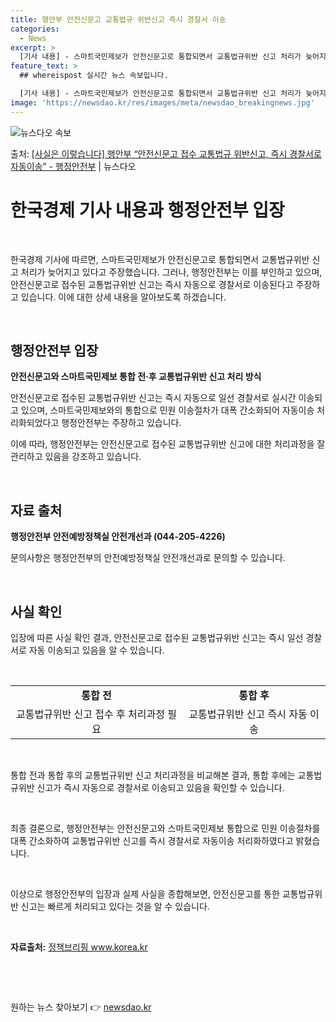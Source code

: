 ```yaml
---
title: 행안부 안전신문고 교통법규 위반신고 즉시 경찰서 이송
categories:
  - News
excerpt: >
  [기사 내용] - 스마트국민제보가 안전신문고로 통합되면서 교통법규위반 신고 처리가 늦어지고, 경찰로 넘기는 …
feature_text: >
  ## whereispost 실시간 뉴스 속보입니다.

  [기사 내용] - 스마트국민제보가 안전신문고로 통합되면서 교통법규위반 신고 처리가 늦어지고, 경찰로 넘기는 …
image: 'https://newsdao.kr/res/images/meta/newsdao_breakingnews.jpg'
---
```


![뉴스다오 속보](https://newsdao.kr/res/images/meta/newsdao_breakingnews.jpg)

<p>출처: <a href="https://newsdao.kr/3763" rel="dofollow">[사실은 이렇습니다] 행안부 “안전신문고 접수 교통법규 위반신고, 즉시 경찰서로 자동이송” - 행정안전부</a> | 뉴스다오</p>

<h1 data-ke-size="size32">한국경제 기사 내용과 행정안전부 입장</h1>
<p data-ke-size="size16">&nbsp;</p>
한국경제 기사에 따르면, 스마트국민제보가 안전신문고로 통합되면서 교통법규위반 신고 처리가 늦어지고 있다고 주장했습니다. 그러나, 행정안전부는 이를 부인하고 있으며, 안전신문고로 접수된 교통법규위반 신고는 즉시 자동으로 경찰서로 이송된다고 주장하고 있습니다. 이에 대한 상세 내용을 알아보도록 하겠습니다. 
<p data-ke-size="size16">&nbsp;</p>

<h2 data-ke-size="size26">행정안전부 입장</h2>
<p data-ke-size="size16"><b>안전신문고와 스마트국민제보 통합 전·후 교통법규위반 신고 처리 방식</b></p>
안전신문고로 접수된 교통법규위반 신고는 즉시 자동으로 일선 경찰서로 실시간 이송되고 있으며, 스마트국민제보와의 통합으로 민원 이송절차가 대폭 간소화되어 자동이송 처리화되었다고 행정안전부는 주장하고 있습니다. 

이에 따라, 행정안전부는 안전신문고로 접수된 교통법규위반 신고에 대한 처리과정을 잘 관리하고 있음을 강조하고 있습니다. 
<p data-ke-size="size16">&nbsp;</p>

<h2 data-ke-size="size26">자료 출처</h2>
<p data-ke-size="size16"><b>행정안전부 안전예방정책실 안전개선과 (044-205-4226)</b></p>
문의사항은 행정안전부의 안전예방정책실 안전개선과로 문의할 수 있습니다. 
<p data-ke-size="size16">&nbsp;</p>

<h2 data-ke-size="size26">사실 확인</h2>
<p>입장에 따른 사실 확인 결과, 안전신문고로 접수된 교통법규위반 신고는 즉시 일선 경찰서로 자동 이송되고 있음을 알 수 있습니다.</p>
<p data-ke-size="size16">&nbsp;</p>
<table>
	<tbody>
		<tr>
			<td style="text-align: center; height: 17px;"><b>통합 전</b></td>
			<td style="text-align: center; height: 17px;"><b>통합 후</b></td>
		</tr>
		<tr>
			<td style="text-align: center; height: 17px;">교통법규위반 신고 접수 후 처리과정 필요</td>
			<td style="text-align: center; height: 17px;">교통법규위반 신고 즉시 자동 이송</td>
		</tr>
	</tbody>
</table>
<p data-ke-size="size16">&nbsp;</p>
<p>통합 전과 통합 후의 교통법규위반 신고 처리과정을 비교해본 결과, 통합 후에는 교통법규위반 신고가 즉시 자동으로 경찰서로 이송되고 있음을 확인할 수 있습니다.</p>
<p data-ke-size="size16">&nbsp;</p>
<p>최종 결론으로, 행정안전부는 안전신문고와 스마트국민제보 통합으로 민원 이송절차를 대폭 간소화하여 교통법규위반 신고를 즉시 경찰서로 자동이송 처리화하였다고 밝혔습니다.</p>
<p data-ke-size="size16">&nbsp;</p>
<p>이상으로 행정안전부의 입장과 실제 사실을 종합해보면, 안전신문고를 통한 교통법규위반 신고는 빠르게 처리되고 있다는 것을 알 수 있습니다.</p>
<p data-ke-size="size16">&nbsp;</p>
<p><b>자료출처:</b> <a href="https://newsdao.kr/3763">정책브리핑 www.korea.kr</a></p>
<p data-ke-size="size16">&nbsp;</p>
<p data-ke-size="size16">&nbsp;</p> 

원하는 뉴스 찾아보기 👉 <a href="https://newsdao.kr" rel="dofollow">newsdao.kr</a>


